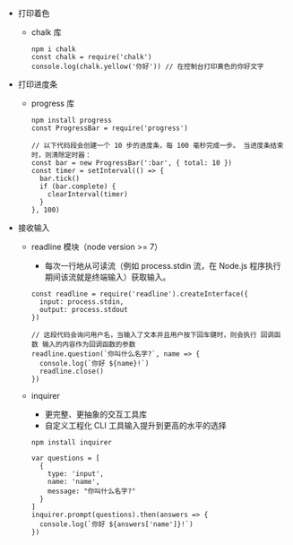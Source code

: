 - 打印着色
  - chalk 库
    ```
    npm i chalk
    const chalk = require('chalk')
    console.log(chalk.yellow('你好')) // 在控制台打印黄色的你好文字
    ```

- 打印进度条
  - progress 库
    ```
    npm install progress
    const ProgressBar = require('progress')
    
    // 以下代码段会创建一个 10 步的进度条，每 100 毫秒完成一步。 当进度条结束时，则清除定时器：
    const bar = new ProgressBar(':bar', { total: 10 })
    const timer = setInterval(() => {
      bar.tick()
      if (bar.complete) {
        clearInterval(timer)
      }
    }, 100)
    ```

- 接收输入
  - readline 模块（node version >= 7）
    - 每次一行地从可读流（例如 process.stdin 流，在 Node.js 程序执行期间该流就是终端输入）获取输入。
    ```
    const readline = require('readline').createInterface({
      input: process.stdin,
      output: process.stdout
    })

    // 这段代码会询问用户名，当输入了文本并且用户按下回车键时，则会执行 回调函数 输入的内容作为回调函数的参数
    readline.question(`你叫什么名字?`, name => {
      console.log(`你好 ${name}!`)
      readline.close()
    })
    ```
  - inquirer 
    - 更完整、更抽象的交互工具库
    - 自定义工程化 CLI 工具输入提升到更高的水平的选择
    
    ```
    npm install inquirer

    var questions = [
      {
        type: 'input',
        name: 'name',
        message: "你叫什么名字?"
      }
    ]
    inquirer.prompt(questions).then(answers => {
      console.log(`你好 ${answers['name']}!`)
    })
    ```